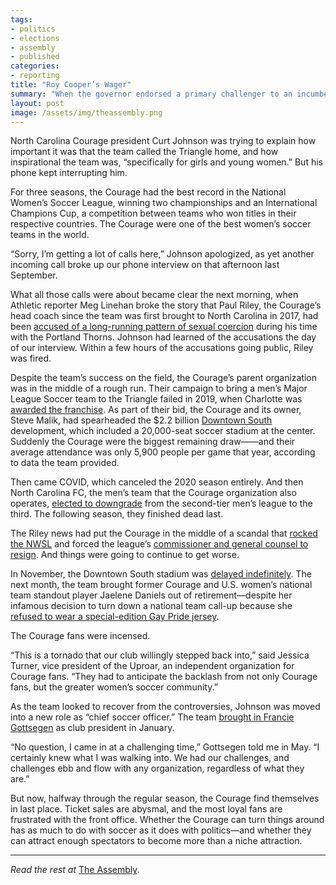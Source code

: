 ```yaml
---
tags:
- politics
- elections
- assembly
- published
categories:
- reporting
title: "Roy Cooper’s Wager"
summary: "When the governor endorsed a primary challenger to an incumbent Democrat, he waded into a complicated state Senate race—and may have risked his veto power in the process. "
layout: post
image: /assets/img/theassembly.png
---
```

North Carolina Courage president Curt Johnson was trying to explain how important it was that the team called the Triangle home, and how inspirational the team was, “specifically for girls and young women.” But his phone kept interrupting him. 

For three seasons, the Courage had the best record in the National Women’s Soccer League, winning two championships and an International Champions Cup, a competition between teams who won titles in their respective countries. The Courage were one of the best women’s soccer teams in the world.

“Sorry, I’m getting a lot of calls here,” Johnson apologized, as yet another incoming call broke up our phone interview on that afternoon last September. 

What all those calls were about became clear the next morning, when Athletic reporter Meg Linehan broke the story that Paul Riley, the Courage’s head coach since the team was first brought to North Carolina in 2017, had been [accused of a long-running pattern of sexual coercion](https://theathletic.com/2857633/2021/09/30/this-guy-has-a-pattern-amid-institutional-failure-former-nwsl-players-accuse-prominent-coach-of-sexual-coercion/) during his time with the Portland Thorns. Johnson had learned of the accusations the day of our interview. Within a few hours of the accusations going public, Riley was fired.

Despite the team’s success on the field, the Courage’s parent organization was in the middle of a rough run. Their campaign to bring a men’s Major League Soccer team to the Triangle failed in 2019, when Charlotte was [awarded the franchise](https://www.theassemblync.com/long-form/football-soccer-futbol/). As part of their bid, the Courage and its owner, Steve Malik, had spearheaded the $2.2 billion [Downtown South](https://www.visitdowntownsouth.com/) development, which included a 20,000-seat soccer stadium at the center. Suddenly the Courage were the biggest remaining draw——and their average attendance was only 5,900 people per game that year, according to data the team provided. 

Then came COVID, which canceled the 2020 season entirely. And then North Carolina FC, the men’s team that the Courage organization also operates, [elected to downgrade](https://www.northcarolinafc.com/news/2021/01/10/north-carolina-fc-makes-strategic-move-to-usl-league-one/) from the second-tier men’s league to the third. The following season, they finished dead last.

The Riley news had put the Courage in the middle of a scandal that [rocked the NWSL](https://www.washingtonpost.com/sports/2021/09/30/nwsl-abuse-north-carolina-courage-washington-spirit/) and forced the league’s [commissioner and general counsel to resign](https://www.espn.com/soccer/united-states-nwsl/story/4488556/nwsl-commish-baird-resigns-amid-misconduct-allegations-levelled-at-riley). And things were going to continue to get worse. 

In November, the Downtown South stadium was [delayed indefinitely](https://www.newsobserver.com/news/local/counties/wake-county/article255945722.html). The next month, the team brought former Courage and U.S. women’s national team standout player Jaelene Daniels out of retirement—despite her infamous decision to turn down a national team call-up because she [refused to wear a special-edition Gay Pride jersey](https://www.espn.com/espnw/sports/story/_/id/23655663/jaelene-hinkle-says-decided-united-states-women-soccer-team-pride-month-call-christian-faith). 

The Courage fans were incensed. 

“This is a tornado that our club willingly stepped back into,” said Jessica Turner, vice president of the Uproar, an independent organization for Courage fans. “They had to anticipate the backlash from not only Courage fans, but the greater women’s soccer community.”

As the team looked to recover from the controversies, Johnson was moved into a new role as “chief soccer officer.” The team [brought in Francie Gottsegen](https://www.northcarolinafc.com/news/2022/01/14/francie-gottsegen-named-president-of-north-carolina-football-club/) as club president in January.

“No question, I came in at a challenging time,” Gottsegen told me in May. “I certainly knew what I was walking into. We had our challenges, and challenges ebb and flow with any organization, regardless of what they are.”

But now, halfway through the regular season, the Courage find themselves in last place. Ticket sales are abysmal, and the most loyal fans are frustrated with the front office. Whether the Courage can turn things around has as much to do with soccer as it does with politics—and whether they can attract enough spectators to become more than a niche attraction. 

---

_Read the rest at_ [The Assembly](https://www.theassemblync.com/long-form/nc-courage-womens-soccer/).

